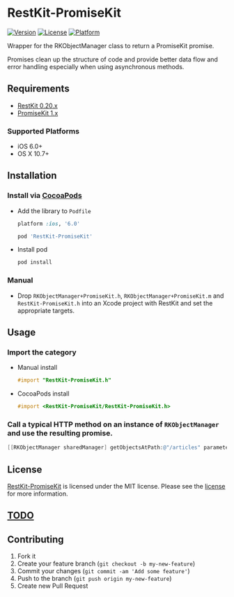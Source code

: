 # RestKit-PromiseKit
[![Version](https://img.shields.io/cocoapods/v/RestKit-PromiseKit.svg?style=flat)](http://cocoapods.org/pods/RestKit-PromiseKit)
[![License](https://img.shields.io/cocoapods/l/RestKit-PromiseKit.svg?style=flat)](http://cocoapods.org/pods/RestKit-PromiseKit)
[![Platform](https://img.shields.io/cocoapods/p/RestKit-PromiseKit.svg?style=flat)](http://cocoapods.org/pods/RestKit-PromiseKit)

Wrapper for the RKObjectManager class to return a PromiseKit promise.

Promises clean up the structure of code and provide better data flow
and error handling especially when using asynchronous methods.

## Requirements
* [RestKit 0.20.x](https://github.com/RestKit/RestKit)
* [PromiseKit 1.x](https://github.com/mxcl/PromiseKit)


### Supported Platforms
* iOS 6.0+
* OS X 10.7+

## Installation

### Install via [CocoaPods](https://github.com/cocoapods/cocoapods)

* Add the library to `Podfile`
  ```ruby
  platform :ios, '6.0'

  pod 'RestKit-PromiseKit'
  ```

* Install pod
   ```bash
   pod install
   ```

### Manual

* Drop `RKObjectManager+PromiseKit.h`, `RKObjectManager+PromiseKit.m`
and `RestKit-PromiseKit.h` into an Xcode project with RestKit
and set the appropriate targets.

## Usage

### Import the category

* Manual install
  ```objective-c
  #import "RestKit-PromiseKit.h"
  ```

* CocoaPods install
  ```objective-c
  #import <RestKit-PromiseKit/RestKit-PromiseKit.h>
  ```

### Call a typical HTTP method on an instance of `RKObjectManager` and use the resulting promise.
  ```objective-c
  [[RKObjectManager sharedManager] getObjectsAtPath:@"/articles" parameters:nil];
  ```

## License

[RestKit-PromiseKit](https://github.com/cmckni3/RestKit-PromiseKit) is licensed under the MIT license. Please see the [license](MIT-LICENSE) for more information.

## [TODO](TODO.md)

## Contributing

1. Fork it
2. Create your feature branch (`git checkout -b my-new-feature`)
3. Commit your changes (`git commit -am 'Add some feature'`)
4. Push to the branch (`git push origin my-new-feature`)
5. Create new Pull Request
